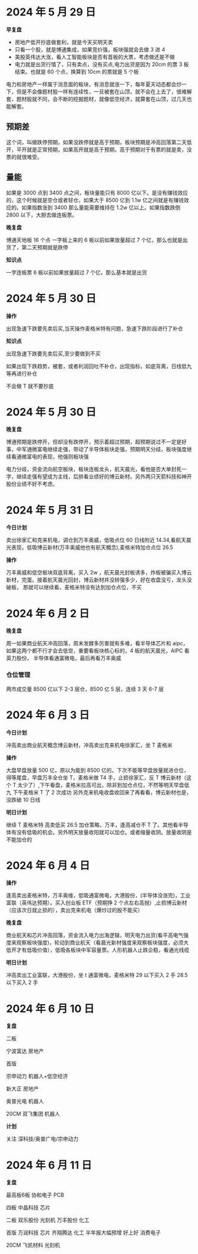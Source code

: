 # 2024 年 5 月 29 日

**早复盘**

- 房地产低开抄底做套利，就是今天买明天卖
- 只看一个股，就是博通集成，如果竞价强，板块强就会去做 3 进 4
- 美股英伟达大涨，看人工智能板块是否有首板的大票，考虑做还是不做
- 电力就是出货行情了，只有卖点，没有买点,电力出货是因为 20cm 的票 3 板结束。也就是 60 个点，换算到 10cm 的票就是 5 个板

电力和房地产一样属于消息面的板块，有消息就涨一下，每年夏天动态都会炒一下，但是不会像题材股一样有连续性，一旦被套在山顶，就不会在上去了，很难解套，题材股就不同，会不断的挖掘题材，就像低空经济，就算套在山顶，过几天也能解套。

## 预期差

这个词，叫做跌停预期，如果没跌停就是高于预期，板块预期是冲高回落第二天低开，平开就是正常预期，如果高开就是高于预期。高于预期对于有票的就是卖，没票的就很难受。

## 量能

如果是 3000 点到 3400 点之间，板块量能只有 8000 亿以下。是没有赚钱效应的，这个时候就是空仓或者轻仓，如果大于 8500 亿到 1.1w 亿之间就是有赚钱效应的。如果指数涨到 3400 那么量能需要维持在 1.2w 亿以上。如果指数跌倒 2800 以下，大胆去做连板票。

**晚复盘**

博通天地板 16 个点 一字板上来的 6 板以前如果放量超过 7 个亿，那么也就是出货了，第二天预期就是跌停

**知识点**

一字连板票 6 板以前如果放量超过 7 个亿，那么基本就是出货

# 2024 年 5 月 30 日

**操作**

出现急速下跌要先卖后买,当天操作麦格米特有问题，急速下跌阶段进行了补仓

**知识点**

出现急速下跌要先卖后买,至少要做到不买

如果出现下跌趋势，被套，或者利润回吐不补仓，出现指标，如底背离，日线低九等再进行补仓

不会做 T 就不要抄底

# 2024 年 5 月 30 日

**晚复盘**

博通预期是跌停开，但却没有跌停开，预示着超过预期，超预期说过不一定是好事，中军通微富电继续走强，带动了半导体板块走强，预期明天分歧，板块强度继续看通微富电的表现，他强则板块强

电力分歧，资金流向航空板块，板块连板龙头，航天晨光，看他是否大单封死一字，继续走强有望成为主线，后排看业绩好的博云新材。另外两只天箭科技和神开股份业绩不好不考虑。

# 2024 年 5 月 31 日

**今日计划**

卖出徐家汇和克来机电，调仓到万丰奥威，低吸点位 60 日线附近 14.34,看航天晨光表现，低吸博云新材(万丰奥威他也有航天概念),麦格米特加仓点位 26.5

**操作**

万丰奥威和低空板块双底背离，买入 2w ，航天晨光封板诱多，炸板被骗买入博云新材，完蛋。接着航天晨光回封，博云新材并没转强多少，好在收盘没亏，龙头没破板，
那就可以继续看，麦格米特没有达到加仓点位，不买

# 2024 年 6 月 2 日

**晚复盘**

周一如果商业航天冲高回落，周末发酵多厉害就有多难，看半导体芯片和 aipc，如果这两个都不行才会去低空，重要看板块核心标的，4 板的航天晨光，AIPC 看英力股份，
半导体看通富微电，最后再看万丰奥威

### 仓位管理

两市成交量 8500 亿以下 2-3 层仓，8500 亿 5 层，连续 3 天 6-7 层

# 2024 年 6 月 3 日

**今日计划**

冲高卖出商业航天概念博云新材，冲高卖出克来机电徐家汇，坐 T 麦格米

**操作**

大盘早盘放量 500 亿，原以为能到 8500 亿的，下次不能等早盘放量就进仓位，得等尾盘，早盘万丰全仓坐 T，麦格米做 T4 手，止损徐家汇，反 T 博云新材（这个 T 太少了）,下午看盘，麦格米拉高可出，除非到加仓点位，不然等明天早盘低九
下午麦格米 T 了 2 次成功 另外克来机电收盘收回来了再看看，博云新材也是，没跌破 10 日线

**明日计划**

继续 T 麦格米特 高卖低买 26.5 加仓策略，万丰，逢高减仓不 T 了。其他看半导体有没有低吸的机会。另外明天放量收阳就可以加仓。或者缩量收阴。放量收阴是不能加仓的

# 2024 年 6 月 4 日

**操作**

逢高卖出麦格米特，万丰奥维，低吸通富微电，大港股份，(半导体没涨完)，工业富联（英伟达预期）。买入创业板 ETF（预期挣 2 个点左右高抛）,止损博云新材（应该次日就止损的），卖出克来机电（爆炒过的股不能买）

**晚复盘**

商业航天和芯片冲高回落，资金流入电力出海逻辑，明天电力出货(看平高电气强度来观察板块强度)，轮动到商业航天（看晨光新材强度来观察板块强度，必须大低开才有低吸价值），低吸各板块中军容量票。人形机器人止跌企稳，看通光线缆

**明日计划**

冲高卖出工业富联，大港股份，坐 t 通富微电，麦格米特 29 以下买入 2 手 28.5 以下买入 2 手

# 2024 年 6 月 10 日

**复盘**

二板

宁波富达 房地产

首版

宗申动力 机器人+低空经济

新大正 房地产

奥普光电 机器人

20CM 双飞集团 机器人

**计划**

关注 深科技/奥普广电/宗申动力

# 2024 年 6 月 11 日

**复盘**

最高板6板
协和电子 PCB

四板
中晶科技 芯片

二板
双乐股份 光刻机 万丰股份 化工

首版
万润科技 芯片
齐翔腾达 化工 半年报大幅预增
好上好 消费电子

20CM
飞凯材料 光刻机